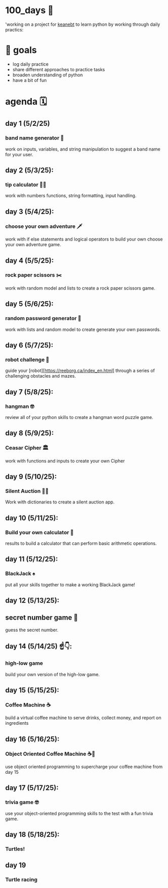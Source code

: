 # 100_days 🐍

'working on a project for [keanebt](https://github.com/keanebt) to learn python by working through daily practics:

# 🎯 goals

- log daily practice
- share different approaches to practice tasks
- broaden understanding of python
- have a bit of fun

# agenda 🗓️

## day 1 (5/2/25)

### band name generator 🎸

work on inputs, variables, and string manipulation to suggest a band name for your user.

## day 2 (5/3/25):

### tip calculator 💁‍♂️

work with numbers functions, string formatting, input handling.

## day 3 (5/4/25):

### choose your own adventure 🗡️

work with if else statements and logical operators to build your own choose your own adventure game.

## day 4 (5/5/25):

### rock paper scissors ✂️

work with random model and lists to create a rock paper scissors game.

## day 5 (5/6/25):

### random password generator 🔐

work with lists and random model to create generate your own passwords.

## day 6 (5/7/25):

### robot challenge 🤖
guide your [robot][https://reeborg.ca/index_en.html] through a series of challenging obstacles and mazes.

## day 7 (5/8/25):

### hangman 🤓

review all of your python skills to create a hangman word puzzle game.

## day 8 (5/9/25):

### Ceasar Cipher 🏛️

work with functions and inputs to create your own Cipher

## day 9 (5/10/25):

### Silent Auction 🙋‍♂️

Work with dictionaries to create a silent auction app.

## day 10 (5/11/25):

### Build your own calculator 🧮

results to build a calculator that can perform basic arithmetic operations.

## day 11 (5/12/25):

### BlackJack ♠️

put all your skills together to make a working BlackJack game!

## day 12 (5/13/25):

## secret number game 🤫

guess the secret number.

## day 14 (5/14/25) ☝️👇:

### high-low game

build your own version of the high-low game.

## day 15 (5/15/25):

### Coffee Machine ☕️

build a virtual coffee machine to serve drinks, collect money, and report on ingredients

## day 16 (5/16/25):

### Object Oriented Coffee Machine ☕️💪

use object oriented programming to supercharge your coffee machine from day 15

## day 17 (5/17/25):

### trivia game 🤓

use your object-oriented programming skills to the test with a fun trivia game.

## day 18 (5/18/25):

### Turtles!

## day 19

### Turtle racing
